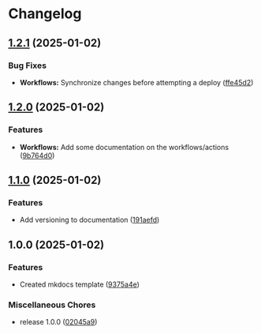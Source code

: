 # Changelog

## [1.2.1](https://github.com/Evanlab02/mkdocs-template/compare/v1.2.0...v1.2.1) (2025-01-02)


### Bug Fixes

* **Workflows:** Synchronize changes before attempting a deploy ([ffe45d2](https://github.com/Evanlab02/mkdocs-template/commit/ffe45d2b4398571168a9fd66d715130b3687ee62))

## [1.2.0](https://github.com/Evanlab02/mkdocs-template/compare/v1.1.0...v1.2.0) (2025-01-02)


### Features

* **Workflows:** Add some documentation on the workflows/actions ([9b764d0](https://github.com/Evanlab02/mkdocs-template/commit/9b764d0beda5da0f2b364d1e9415d9d11c5ea4ae))

## [1.1.0](https://github.com/Evanlab02/mkdocs-template/compare/v1.0.0...v1.1.0) (2025-01-02)


### Features

* Add versioning to documentation ([191aefd](https://github.com/Evanlab02/mkdocs-template/commit/191aefd1d8aeaf21c83cb9f070ba1462d0d5ac82))

## 1.0.0 (2025-01-02)


### Features

* Created mkdocs template ([9375a4e](https://github.com/Evanlab02/mkdocs-template/commit/9375a4ead5e446db21aaf77b6629abe91751e2f3))


### Miscellaneous Chores

* release 1.0.0 ([02045a9](https://github.com/Evanlab02/mkdocs-template/commit/02045a9ad1576dc9903f738167d25ea96271e215))
